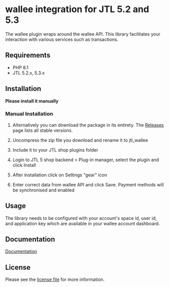 

wallee integration for JTL 5.2 and 5.3
=============================

The wallee plugin wraps around the wallee API. This library facilitates your interaction with various services such as transactions.

## Requirements

- PHP 8.1
- JTL 5.2.x, 5.3.x

## Installation

**Please install it manually**

### Manual Installation


1. Alternatively you can download the package in its entirety. The [Releases](../../releases) page lists all stable versions.

2. Uncompress the zip file you download and rename it to jtl_wallee

3. Include it to your JTL shop plugins folder

4. Login to JTL 5 shop backend > Plug-in manager, select the plugin and click Install

5. After installation click on Settings "gear" icon

6. Enter correct data from wallee API and click Save. Payment methods will be synchronised and enabled


## Usage
The library needs to be configured with your account's space id, user id, and application key which are available in your wallee
account dashboard.

## Documentation

[Documentation](https://plugin-documentation.wallee.com/wallee-payment/jtl-5/1.0.38/docs/en/documentation.html)

## License

Please see the [license file](https://github.com/wallee-payment/jtl-5/blob/master/LICENSE.txt) for more information.
